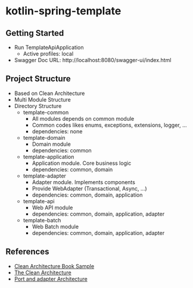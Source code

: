 # kotlin-spring-template

## Getting Started

- Run TemplateApiApplication
    - Active profiles: local
- Swagger Doc URL: http://localhost:8080/swagger-ui/index.html

## Project Structure

- Based on Clean Architecture
- Multi Module Structure
- Directory Structure
    - template-common
        - All modules depends on common module
        - Common codes likes enums, exceptions, extensions, logger, ...
        - dependencies: none
    - template-domain
        - Domain module
        - dependencies: common
    - template-application
        - Application module. Core business logic
        - dependencies: common, domain
    - template-adapter
        - Adapter module. Implements components
        - Provide WebAdapter (Transactional, Async, ...)
        - dependencies: common, domain, application
    - template-api
        - Web API module
        - dependencies: common, domain, application, adapter
    - template-batch
        - Web Batch module
        - dependencies: common, domain, application, adapter

## References

- [Clean Architecture Book Sample](https://github.com/wikibook/clean-architecture)
- [The Clean Architecture](https://blog.coderifleman.com/2017/12/18/the-clean-architecture/index.html)
- [Port and adapter Architecture](https://engineering.linecorp.com/ko/blog/port-and-adapter-architecture)
